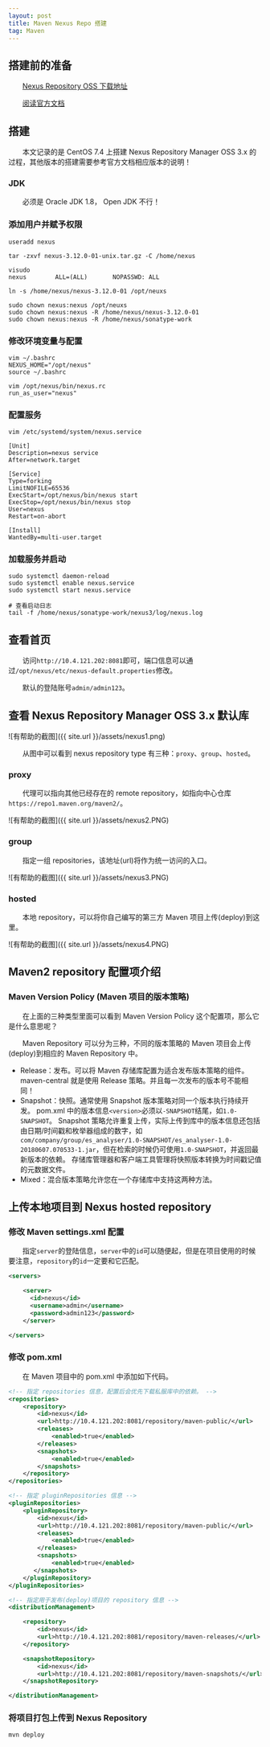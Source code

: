 ```yaml
---
layout: post
title: Maven Nexus Repo 搭建
tag: Maven
---
```

## 搭建前的准备

　　[Nexus Repository OSS 下载地址](https://www.sonatype.com/download-oss-sonatype)

　　[阅读官方文档](https://help.sonatype.com/repomanager3/download/download-archives---repository-manager-3)

## 搭建
　　本文记录的是 CentOS 7.4 上搭建 Nexus Repository Manager OSS 3.x 的过程，其他版本的搭建需要参考官方文档相应版本的说明！ 

### JDK
　　必须是 Oracle JDK 1.8， Open JDK 不行！

### 添加用户并赋予权限

```shell
useradd nexus 

tar -zxvf nexus-3.12.0-01-unix.tar.gz -C /home/nexus

visudo 
nexus        ALL=(ALL)       NOPASSWD: ALL

ln -s /home/nexus/nexus-3.12.0-01 /opt/neuxs

sudo chown nexus:nexus /opt/neuxs
sudo chown nexus:nexus -R /home/nexus/nexus-3.12.0-01
sudo chown nexus:nexus -R /home/nexus/sonatype-work
```

### 修改环境变量与配置

```shell
vim ~/.bashrc
NEXUS_HOME="/opt/nexus"
source ~/.bashrc

vim /opt/nexus/bin/nexus.rc
run_as_user="nexus"
```

### 配置服务

```shell
vim /etc/systemd/system/nexus.service

[Unit]
Description=nexus service
After=network.target
  
[Service]
Type=forking
LimitNOFILE=65536
ExecStart=/opt/nexus/bin/nexus start
ExecStop=/opt/nexus/bin/nexus stop
User=nexus
Restart=on-abort
  
[Install]
WantedBy=multi-user.target
```

### 加载服务并启动

```shell
sudo systemctl daemon-reload
sudo systemctl enable nexus.service
sudo systemctl start nexus.service

# 查看启动日志
tail -f /home/nexus/sonatype-work/nexus3/log/nexus.log
```

## 查看首页
　　访问`http://10.4.121.202:8081`即可，端口信息可以通过`/opt/nexus/etc/nexus-default.properties`修改。

　　默认的登陆账号`admin/admin123`。

## 查看 Nexus Repository Manager OSS 3.x 默认库

![有帮助的截图]({{ site.url }}/assets/nexus1.png)

　　从图中可以看到 nexus repository type 有三种：`proxy`、`group`、`hosted`。

### proxy
　　代理可以指向其他已经存在的 remote repository，如指向中心仓库`https://repo1.maven.org/maven2/`。

![有帮助的截图]({{ site.url }}/assets/nexus2.PNG)

### group
　　指定一组 repositories，该地址(url)将作为统一访问的入口。

![有帮助的截图]({{ site.url }}/assets/nexus3.PNG)

### hosted
　　本地 repository，可以将你自己编写的第三方 Maven 项目上传(deploy)到这里。

![有帮助的截图]({{ site.url }}/assets/nexus4.PNG)

## Maven2 repository 配置项介绍

### Maven Version Policy (Maven 项目的版本策略)
　　在上面的三种类型里面可以看到 Maven Version Policy 这个配置项，那么它是什么意思呢？

　　Maven Repository 可以分为三种，不同的版本策略的 Maven 项目会上传(deploy)到相应的 Maven Repository 中。

* Release：发布。可以将 Maven 存储库配置为适合发布版本策略的组件。 maven-central 就是使用 Release 策略。并且每一次发布的版本号不能相同！
* Snapshot：快照。通常使用 Snapshot 版本策略对同一个版本执行持续开发。 pom.xml 中的版本信息`<version>`必须以`-SNAPSHOT`结尾，如`1.0-SNAPSHOT`。 Snapshot 策略允许重复上传，实际上传到库中的版本信息还包括由日期/时间戳和枚举器组成的数字，如`com/company/group/es_analyser/1.0-SNAPSHOT/es_analyser-1.0-20180607.070533-1.jar`，但在检索的时候仍可使用`1.0-SNAPSHOT`，并返回最新版本的依赖。 存储库管理器和客户端工具管理将快照版本转换为时间戳记值的元数据文件。
* Mixed：混合版本策略允许您在一个存储库中支持这两种方法。

## 上传本地项目到 Nexus hosted repository

### 修改 Maven settings.xml 配置
　　指定`server`的登陆信息，`server`中的`id`可以随便起，但是在项目使用的时候要注意，`repository`的`id`一定要和它匹配。

```xml
<servers>

    <server>
      <id>nexus</id>
      <username>admin</username>
      <password>admin123</password>
    </server>

</servers>
```

### 修改 pom.xml
　　在 Maven 项目中的 pom.xml 中添加如下代码。

```xml
<!-- 指定 repositories 信息，配置后会优先下载私服库中的依赖。 -->
<repositories>
    <repository>
        <id>nexus</id>
        <url>http://10.4.121.202:8081/repository/maven-public/</url>
        <releases>
            <enabled>true</enabled>
        </releases>
        <snapshots>
            <enabled>true</enabled>
        </snapshots>
    </repository>
</repositories>      

<!-- 指定 pluginRepositories 信息 -->
<pluginRepositories>
    <pluginRepository>
        <id>nexus</id>
        <url>http://10.4.121.202:8081/repository/maven-public/</url>
        <releases>
            <enabled>true</enabled>
        </releases>
        <snapshots>
            <enabled>true</enabled>
       </snapshots>
    </pluginRepository>
</pluginRepositories>

<!-- 指定用于发布(deploy)项目的 repository 信息 -->
<distributionManagement>

    <repository>
        <id>nexus</id>
        <url>http://10.4.121.202:8081/repository/maven-releases/</url>
    </repository>

    <snapshotRepository>
        <id>nexus</id>
        <url>http://10.4.121.202:8081/repository/maven-snapshots/</url>
    </snapshotRepository>

</distributionManagement>
```

### 将项目打包上传到 Nexus Repository
```shell
mvn deploy
```
